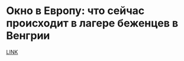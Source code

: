 # Окно в Европу: что сейчас происходит в лагере беженцев в Венгрии



[LINK](https://varlamov.ru/1454831.html)